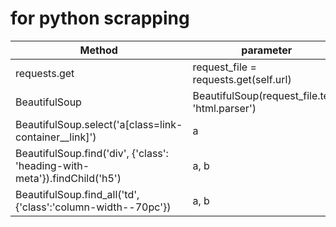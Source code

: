 

# for python scrapping

|   Method   |  parameter  |                |
|---------------|-----------------|----------------|
|    requests.get | request_file = requests.get(self.url)| url[string]|
|BeautifulSoup|BeautifulSoup(request_file.text, 'html.parser') |request_file[html] |
|BeautifulSoup.select('a[class=link-container__link]')| a | a[string] |
|BeautifulSoup.find('div', {'class': 'heading-with-meta'}).findChild('h5')| a, b| a[str], b[dict]|
|BeautifulSoup.find_all('td', {'class':'column-width--70pc'})|a, b|a[str], b[dict]|


